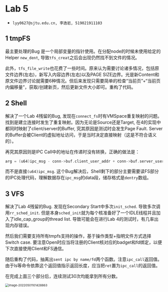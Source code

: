 # Lab 5

- `lyy0627@sjtu.edu.cn, 李逸岩, 519021911103`

## 1 tmpFS

最主要处理的Bug 是一个局部变量的指针使用。在分配node的时候未使用给定的Helper `new_dent`, 导致`tfs_creat`之后会出现仍然找不到文件的情况。

此外，`tfs_file_write`也花费了一些时间。原来认为需要讨论诸多情况，包括原文件边界(左右)，新写入内容边界(左右)以及PAGE SIZE边界。光是新Content和原文件边界讨论就需要6种情况。但后来发现只需要简单的检查“当前页”+“当前页内偏移量”，获取/创建新页，然后更新文件大小即可。重构了代码。

## 2 Shell

解决了一个Lab 4残留的Bug, 发现在`connect_fs`时有VMSpace重复映射的问题。找到是建立连接时发生了重复映射。因为无论是Source还是Target, 在4的实现中都同时映射了client/server的Buffer, 究其原因是测试时会发生Page Fault. Server的Buffer会被Client的虚拟地址访问，于是当时决定直接映射（这是不符合语义的）。

再究其原因则是IPC Call中的地址在传递时没有转换，正确的做法是：

```c
arg = (u64)ipc_msg - conn->buf.client_user_addr + conn->buf.server_user_addr;
```

而不是直接`(u64)ipc_msg`. 这个Bug解决后，Shell剩下的部分主要需要读FS部分的IPC处理代码，理解数据存在`ipc_msg`的data段，储存格式是`dentry`数组。

## 3 VFS	

解决了Lab 4残留的Bug. 发现在Secondary Start中多次`init_sched`. 导致多次调用`rr_sched_init`.  但是本身`sched_init`就为每个核准备好了一个IDLE线程并且加入了idle_cap_group的thread list. 导致可能会在进行Lab 4的测试时，有几率出现内存错误。

然后我们需要支持所有tmpfs支持的操作，基于操作类型+指明文件方式选择Switch case. 要注意Open时应当将注册的Client核对应的badget和fd绑定，以便下次直接使用Client和FS通信。

随后重构了代码，抽离出`sent ipc by name/fd`两个函数。注意`ipc_call`返回值。由于ls等命令依靠这个返回值指示返回长度，应当把`ret`置为`ipc_call`的返回值。

在完成上面三个部分后，连续测试30次均能拿到所有分数。

<img src="C:/Users/11796/AppData/Roaming/Typora/typora-user-images/image-20220501101428863.png" alt="image-20220501101428863" style="zoom:67%;" />

